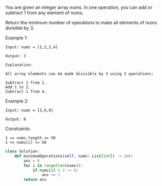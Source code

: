 You are given an integer array nums. In one operation, you can add or subtract 1 from any element of nums.

Return the minimum number of operations to make all elements of nums divisible by 3.

Example 1:
```
Input: nums = [1,2,3,4]

Output: 3

Explanation:

All array elements can be made divisible by 3 using 3 operations:

Subtract 1 from 1.
Add 1 to 2.
Subtract 1 from 4.
```
Example 2:
```
Input: nums = [3,6,9]

Output: 0
```
 

Constraints:
```
1 <= nums.length <= 50
1 <= nums[i] <= 50
```
```python
class Solution:
    def minimumOperations(self, nums: List[int]) -> int:
        ans = 0
        for i in range(len(nums)):
            if nums[i] % 3 != 0:
                ans += 1
        return ans
```
